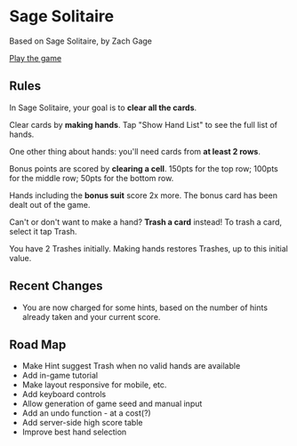# Sage Solitaire

Based on Sage Solitaire, by Zach Gage

[Play the game](https://seestevecode.github.io/elm-sage-solitaire/elm-sage-solitaire.html)

## Rules

In Sage Solitaire, your goal is to **clear all the cards**.

Clear cards by **making hands**. Tap "Show Hand List" to see the full list of hands.

One other thing about hands: you'll need cards from **at least 2 rows**.

Bonus points are scored by **clearing a cell**. 150pts for the top row; 100pts for the middle row; 50pts for the bottom row.

Hands including the **bonus suit** score 2x more. The bonus card has been dealt out of the game.

Can't or don't want to make a hand? **Trash a card** instead! To trash a card, select it tap Trash.

You have 2 Trashes initially. Making hands restores Trashes, up to this initial value.

## Recent Changes

- You are now charged for some hints, based on the number of hints already taken and your current score.

## Road Map

- Make Hint suggest Trash when no valid hands are available
- Add in-game tutorial
- Make layout responsive for mobile, etc.
- Add keyboard controls
- Allow generation of game seed and manual input
- Add an undo function - at a cost(?)
- Add server-side high score table
- Improve best hand selection
